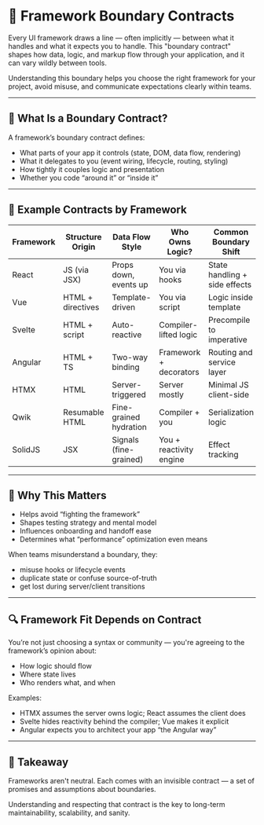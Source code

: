 # 🧱 Framework Boundary Contracts

Every UI framework draws a line — often implicitly — between what it handles and what it expects you to handle. This "boundary contract" shapes how data, logic, and markup flow through your application, and it can vary wildly between tools.

Understanding this boundary helps you choose the right framework for your project, avoid misuse, and communicate expectations clearly within teams.

---

## 📐 What Is a Boundary Contract?

A framework’s boundary contract defines:

- What parts of your app it controls (state, DOM, data flow, rendering)
- What it delegates to you (event wiring, lifecycle, routing, styling)
- How tightly it couples logic and presentation
- Whether you code “around it” or “inside it”

---

## 🧭 Example Contracts by Framework

| Framework    | Structure Origin | Data Flow Style       | Who Owns Logic?         | Common Boundary Shift       |
|--------------|------------------|------------------------|--------------------------|-----------------------------|
| React        | JS (via JSX)     | Props down, events up  | You via hooks            | State handling + side effects |
| Vue          | HTML + directives| Template-driven        | You via script           | Logic inside template        |
| Svelte       | HTML + script    | Auto-reactive          | Compiler-lifted logic    | Precompile to imperative     |
| Angular      | HTML + TS        | Two-way binding        | Framework + decorators   | Routing and service layer    |
| HTMX         | HTML             | Server-triggered       | Server mostly            | Minimal JS client-side       |
| Qwik         | Resumable HTML   | Fine-grained hydration | Compiler + you           | Serialization logic          |
| SolidJS      | JSX              | Signals (fine-grained) | You + reactivity engine  | Effect tracking              |

---

## 🧠 Why This Matters

- Helps avoid “fighting the framework”
- Shapes testing strategy and mental model
- Influences onboarding and handoff ease
- Determines what “performance” optimization even means

When teams misunderstand a boundary, they:
- misuse hooks or lifecycle events
- duplicate state or confuse source-of-truth
- get lost during server/client transitions

---

## 🔍 Framework Fit Depends on Contract

You’re not just choosing a syntax or community — you're agreeing to the framework’s opinion about:

- How logic should flow
- Where state lives
- Who renders what, and when

Examples:

- HTMX assumes the server owns logic; React assumes the client does
- Svelte hides reactivity behind the compiler; Vue makes it explicit
- Angular expects you to architect your app “the Angular way”

---

## 📣 Takeaway

Frameworks aren't neutral. Each comes with an invisible contract — a set of promises and assumptions about boundaries.

Understanding and respecting that contract is the key to long-term maintainability, scalability, and sanity.
